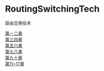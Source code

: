 # RoutingSwitchingTech
路由交换技术

[第一二章](https://github.com/RaguelFoReveR/RoutingSwitchingTech/issues/1)</br>
[第三四章](https://github.com/RaguelFoReveR/RoutingSwitchingTech/issues/2)</br>
[第五六章](https://github.com/RaguelFoReveR/RoutingSwitchingTech/issues/3)</br>
[第七八章](https://github.com/RaguelFoReveR/RoutingSwitchingTech/issues/4)</br>
[第九十章](https://github.com/RaguelFoReveR/RoutingSwitchingTech/issues/5)</br>
[第11~17章](https://github.com/RaguelFoReveR/RoutingSwitchingTech/issues/6)</br>
